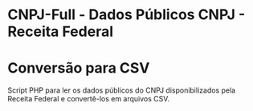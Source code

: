 # CNPJ-Full - Dados Públicos CNPJ - Receita Federal
# Conversão para CSV
Script PHP para ler os dados públicos do CNPJ disponibilizados pela Receita Federal e convertê-los em arquivos CSV.
